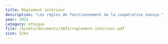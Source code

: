 ```yaml
---
title: Règlement intérieur
description: "Les règles de fonctionnement de la coopérative noesya."
year: 2021
category: ethique
file: /assets/documents/2021/reglement-interieur.pdf
size: 52ko
---
```

